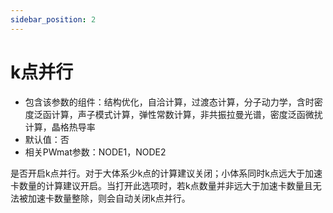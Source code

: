 ```yaml
---
sidebar_position: 2
---
```


# k点并行

- 包含该参数的组件：结构优化，自洽计算，过渡态计算，分子动力学，含时密度泛函计算，声子模式计算，弹性常数计算，非共振拉曼光谱，密度泛函微扰计算，晶格热导率
- 默认值：否
- 相关PWmat参数：NODE1，NODE2

是否开启k点并行。对于大体系少k点的计算建议关闭；小体系同时k点远大于加速卡数量的计算建议开启。当打开此选项时，若k点数量并非远大于加速卡数量且无法被加速卡数量整除，则会自动关闭k点并行。
